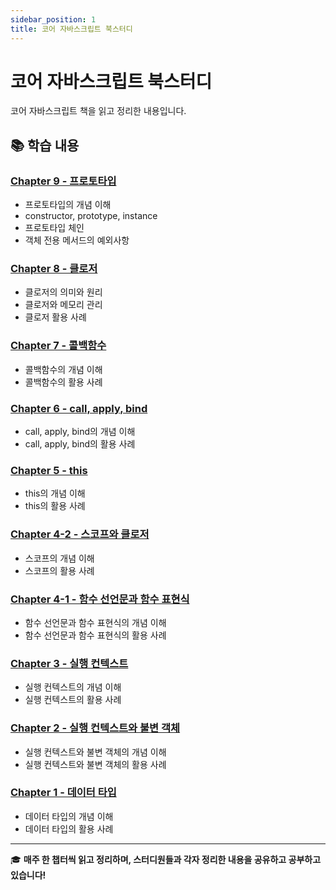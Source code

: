 ```yaml
---
sidebar_position: 1
title: 코어 자바스크립트 북스터디
---
```


# 코어 자바스크립트 북스터디

코어 자바스크립트 책을 읽고 정리한 내용입니다.

## 📚 학습 내용

### [Chapter 9 - 프로토타입](/blog/core-javascript-week9)

- 프로토타입의 개념 이해
- constructor, prototype, instance
- 프로토타입 체인
- 객체 전용 메서드의 예외사항

### [Chapter 8 - 클로저](/blog/core-javascript-week8)

- 클로저의 의미와 원리
- 클로저와 메모리 관리
- 클로저 활용 사례

### [Chapter 7 - 콜백함수](/blog/core-javascript-week7)

- 콜백함수의 개념 이해
- 콜백함수의 활용 사례

### [Chapter 6 - call, apply, bind](/blog/core-javascript-week6)

- call, apply, bind의 개념 이해
- call, apply, bind의 활용 사례

### [Chapter 5 - this](/blog/core-javascript-week5)

- this의 개념 이해
- this의 활용 사례

### [Chapter 4-2 - 스코프와 클로저](/blog/core-javascript-week4)

- 스코프의 개념 이해
- 스코프의 활용 사례

### [Chapter 4-1 - 함수 선언문과 함수 표현식](/blog/core-javascript-week3)

- 함수 선언문과 함수 표현식의 개념 이해
- 함수 선언문과 함수 표현식의 활용 사례

### [Chapter 3 - 실행 컨텍스트](/blog/core-javascript-week2)

- 실행 컨텍스트의 개념 이해
- 실행 컨텍스트의 활용 사례

### [Chapter 2 - 실행 컨텍스트와 불변 객체](/blog/core-javascript-week1-2)

- 실행 컨텍스트와 불변 객체의 개념 이해
- 실행 컨텍스트와 불변 객체의 활용 사례

### [Chapter 1 - 데이터 타입](/blog/core-javascript-week1)

- 데이터 타입의 개념 이해
- 데이터 타입의 활용 사례

---

🎓 **매주 한 챕터씩 읽고 정리하며, 스터디원들과 각자 정리한 내용을 공유하고 공부하고 있습니다!**
